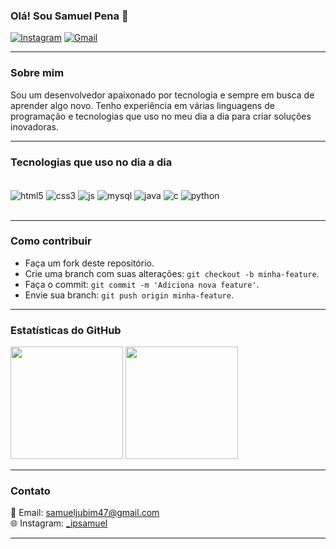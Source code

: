 ### Olá! Sou Samuel Pena 👋

[![Instagram](https://img.shields.io/badge/Instagram-E4405F?style=for-the-badge&logo=instagram&logoColor=white)](https://instagram.com/_ipsamuel)
[![Gmail](https://img.shields.io/badge/Gmail-D14836?style=for-the-badge&logo=gmail&logoColor=white)](mailto:samueljubim47@gmail.com)

---

### Sobre mim

Sou um desenvolvedor apaixonado por tecnologia e sempre em busca de aprender algo novo. Tenho experiência em várias linguagens de programação e tecnologias que uso no meu dia a dia para criar soluções inovadoras.

---

### Tecnologias que uso no dia a dia

<div style="display: inline_block"><br/>
<img align="center" alt="html5" src="https://img.shields.io/badge/HTML5-E34F26?style=for-the-badge&logo=html5&logoColor=white"/>
<img align="center" alt="css3" src="https://img.shields.io/badge/CSS3-1572B6?style=for-the-badge&logo=css3&logoColor=white"/>
<img align="center" alt="js" src="https://img.shields.io/badge/JavaScript-F7DF1E?style=for-the-badge&logo=javascript&logoColor=black"/>
<img align="center" alt="mysql" src="https://img.shields.io/badge/MySQL-00000F?style=for-the-badge&logo=mysql&logoColor=white"/>
<img align="center" alt="java" src="https://img.shields.io/badge/Java-ED8B00?style=for-the-badge&logo=openjdk&logoColor=white"/>
<img align="center" alt="c" src="https://img.shields.io/badge/C-00599C?style=for-the-badge&logo=c&logoColor=white"/>
<img align="center" alt="python" src="https://img.shields.io/badge/Python-14354C?style=for-the-badge&logo=python&logoColor=white"/>
</div><br>

---

### Como contribuir

- Faça um fork deste repositório.
- Crie uma branch com suas alterações: `git checkout -b minha-feature`.
- Faça o commit: `git commit -m 'Adiciona nova feature'`.
- Envie sua branch: `git push origin minha-feature`.

---

### Estatísticas do GitHub

<div>
  <img height="180em" src="https://github-readme-stats.vercel.app/api?username=iSamuel22&show_icons=true&theme=dracula&include_all_commits=true&count_private=true"/>
  <img height="180em" src="https://github-readme-stats.vercel.app/api/top-langs?username=iSamuel22&layout=compact&langs_count=7&theme=dracula"/>
</div>

---

### Contato

📧 Email: samueljubim47@gmail.com  
🌐 Instagram: [_ipsamuel](https://instagram.com/_ipsamuel)  

---
